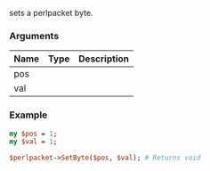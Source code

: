 sets a perlpacket byte.
### Arguments
**Name**|**Type**|**Description**
:---|:---|:---
pos||
val||

### Example

```perl
my $pos = 1;
my $val = 1;

$perlpacket->SetByte($pos, $val); # Returns void
```